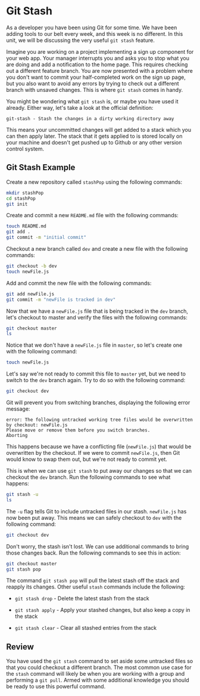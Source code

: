 # Git Stash

As a developer you have been using Git for some time. We have been adding tools to our belt every week, and this week is no different. In this unit, we will be discussing the very useful `git stash` feature.

Imagine you are working on a project implementing a sign up component for your web app. Your manager interrupts you and asks you to stop what you are doing and add a notification to the home page. This requires checking out a different feature branch. You are now presented with a problem where you don't want to commit your half-completed work on the sign up page, but you also want to avoid any errors by trying to check out a different branch with unsaved changes. This is where `git stash` comes in handy.

You might be wondering what `git stash` is, or maybe you have used it already. Either way, let's take a look at the official definition:

```text
git-stash - Stash the changes in a dirty working directory away
```

This means your uncommitted changes will get added to a stack which you can then apply later. The stack that it gets applied to is stored locally on your machine and doesn't get pushed up to Github or any other version control system.

## Git Stash Example

Create a new repository called `stashPop` using the following commands:

```sh
mkdir stashPop
cd stashPop
git init
```

Create and commit a new `README.md` file with the following commands:

```sh
touch README.md
git add .
git commit -m "initial commit"
```

Checkout a new branch called `dev` and create a new file with the following commands:

```sh
git checkout -b dev 
touch newFile.js
```

Add and commit the new file with the following commands:

```sh
git add newFile.js
git commit -m "newFile is tracked in dev"
```

Now that we have a `newFile.js` file that is being tracked in the `dev` branch, let's checkout to master and verify the files with the following commands:

```sh
git checkout master
ls
```

Notice that we don't have a `newFile.js` file in `master`, so let's create one with the following command:

```sh
touch newFile.js
```

Let's say we're not ready to commit this file to `master` yet, but we need to switch to the `dev` branch again. Try to do so with the following command:

```sh
git checkout dev
```

Git will prevent you from switching branches, displaying the following error message:

```text
error: The following untracked working tree files would be overwritten by checkout: newFile.js
Please move or remove them before you switch branches.
Aborting
```

This happens because we have a conflicting file (`newFile.js`) that would be overwritten by the checkout. If we were to commit `newFile.js`, then Git would know to swap them out, but we're not ready to commit yet.

This is when we can use `git stash` to put away our changes so that we can checkout the `dev` branch. Run the following commands to see what happens:

```sh
git stash -u
ls
```

The `-u` flag tells Git to include untracked files in our stash. `newFile.js` has now been put away. This means we can safely checkout to `dev` with the following command:

```sh
git checkout dev
```

Don't worry, the stash isn't lost. We can use additional commands to bring those changes back. Run the following commands to see this in action:

```sh
git checkout master
git stash pop
```

The command `git stash pop` will pull the latest stash off the stack and reapply its changes. Other useful `stash` commands include the following:

  * `git stash drop` - Delete the latest stash from the stack

  * `git stash apply` - Apply your stashed changes, but also keep a copy in the stack

  * `git stash clear` - Clear all stashed entries from the stack

## Review

You have used the `git stash` command to set aside some untracked files so that you could checkout a different branch. The most common use case for the `stash` command will likely be when you are working with a group and performing a `git pull`. Armed with some additional knowledge you should be ready to use this powerful command.
